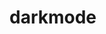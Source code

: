 # darkmode
                                            
                                                            
                                                                                                                                                                        
                                                                                                
                                                                                                                                  
                          
                                                                                                   
                                                                         
